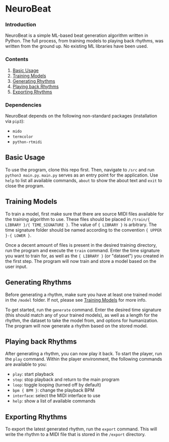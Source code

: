 # NeuroBeat
### Introduction
NeuroBeat is a simple ML-based beat generation algorithm written in Python. The full process, from training models to playing back rhythms, was written from the ground up. No existing ML libraries have been used.

### Contents
1. [Basic Usage](#basic-usage)
1. [Training Models](#training-models)
1. [Generating Rhythms](#generating-rhythms)
1. [Playing back Rhythms](#playing-back-rhythms)
1. [Exporting Rhythms](#exporting-rhythms)

### Dependencies
NeuroBeat depends on the following non-standard packages (installation via `pip3`):
- `mido`
- `termcolor`
- `python-rtmidi`

## Basic Usage
To use the program, clone this repo first. Then, navigate to `/src` and run `python3 main.py`. `main.py` serves as an entry point for the application. Use `help` to list all available commands, `about` to show the about text and `exit` to close the program.

## Training Models
To train a model, first make sure that there are source MIDI files available for the training algorithm to use. These files should be placed in `/train/{ LIBRARY }/{ TIME_SIGNATURE }`. The value of `{ LIBRARY }` is arbitrary. The time signature folder should be named according to the convention `{ UPPER }-{ LOWER }`.

Once a decent amount of files is present in the desired training directory, run the program and execute the `train` command. Enter the time signature you want to train for, as well as the `{ LIBRARY }` (or "dataset") you created in the first step. The program will now train and store a model based on the user input.

## Generating Rhythms
Before generating a rhythm, make sure you have at least one trained model in the `/model` folder. If not, please see [Training Models](#training-models) for more info.

To get started, run the `generate` command. Enter the desired time signature (this should match any of your trained models), as well as a length for the rhythm, the dataset to take the model from, and options for humanization. The program will now generate a rhythm based on the stored model.

## Playing back Rhythms
After generating a rhythm, you can now play it back. To start the player, run the `play` command. Within the player environment, the following commands are available to you:
- `play`: start playback
- `stop`: stop playback and return to the main program
- `loop`: toggle looping (turned off by default)
- `bpm { BPM }`: change the playback BPM
- `interface`: select the MIDI interface to use
- `help`: show a list of available commands

## Exporting Rhythms
To export the latest generated rhythm, run the `export` command. This will write the rhythm to a MIDI file that is stored in the `/export` directory.